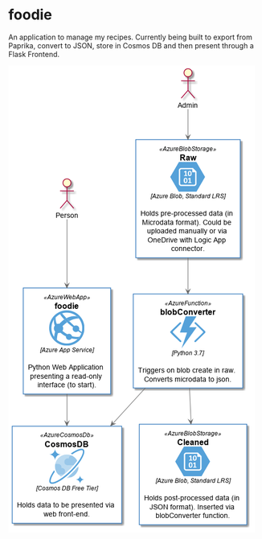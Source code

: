 # foodie

An application to manage my recipes. Currently being built to export from Paprika, convert to JSON, store in Cosmos DB and then present through a Flask Frontend.

![Architecture](/docs/Hello%20World.png)